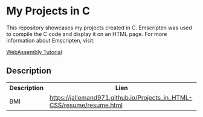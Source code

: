 <h1>My Projects in C</h1>
This repository showcases my projects created in C.
Emscripten was used to compile the C code and display it on an HTML page. For more information about Emscripten, visit:

<a href="https://www.youtube.com/watch?v=_8T9T6MQ1fU&list=PLysLvOneEETPM_YbEyZcJ35_3pSdrj33O">WebAssembly Tutorial</a>

<h2>Description</h2>

  <table align="center">
  <tr>
    <th>Description</th>
    <th>Lien</th>
  </tr>
  <tr>
    <td>BMI</td>
    <td><a href="https://jallemand971.github.io/Projects_in_HTML-CSS/resume/resume.html">https://jallemand971.github.io/Projects_in_HTML-CSS/resume/resume.html</a></td>
  </tr>

